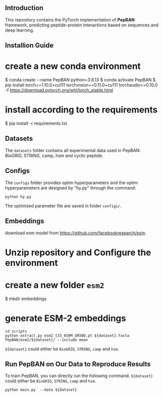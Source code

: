 ## Introduction
This repository contains the PyTorch implementation of **PepBAN** framework, predicting peptide-protein interactions based on sequences and deep learning.

## Installion Guide
# create a new conda environment
$ conda create --name PepBAN python=3.8.13
$ conda activate PepBAN 
$ pip install torch==1.10.0+cu111 torchvision==0.11.0+cu111 torchaudio==0.10.0 -f https://download.pytorch.org/whl/torch_stable.html

# install according to the requirements
$ pip install -r requirements.txt

## Datasets
The `datasets` folder contains all experimental data used in PepBAN: BioGRID, STRING, camp, hsm and cyclic peptide.

## Configs
The `configs` folder provides optim hyperparameters and the optim hyperparameters are designed by "hy.py" through the command:
```
python hy.py
```
The optimized parameter file are saved in folder `configs/`.

## Embeddings
download esm model from https://github.com/facebookresearch/esm.
# Unzip repository and Configure the environment
# create a new folder `esm2`
$ mkdir embeddings
# generate ESM-2 embeddings 
```
cd scripts
python extract.py esm2_t33_650M_UR50D.pt ${dataset}.fasta PepBAN/esm2/${dataset}/ --include mean
```
`${dataset}` could either be `BioGRID`, `STRING`, `camp` and `hsm`.

## Run PepBAN on Our Data to Reproduce Results

To train PepBAN, you can directly run the following command. `${dataset}` could either be `BioGRID`, `STRING`, `camp` and `hsm`.

```
python main.py  --data ${dataset} 
```


